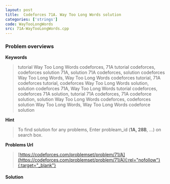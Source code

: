 ```yaml
---
layout: post
title:  Codeforces 71A. Way Too Long Words solution
categories: ['strings']
code: WayTooLongWords
src: 71A-WayTooLongWords.cpp
---
```

### **Problem overviews**

**Keywords**
> tutorial Way Too Long Words codeforces, 71A tutorial codeforces, codeforces solution 71A, solution 71A codeforces, solution codeforces Way Too Long Words, Way Too Long Words codeforces tutorial, 71A codeforces tutorial, codeforces Way Too Long Words solution, solution codeforces 71A, Way Too Long Words tutorial codeforces, codeforces 71A solution, tutorial 71A codeforces, 71A codeforce solution, solution Way Too Long Words codeforces, codeforces solution Way Too Long Words, Way Too Long Words codeforce solution

**Hint**
> To find solution for any problems, Enter probleam_id (**1A, 28B**, ...) on search box. 

**Problems Url**
> [https://codeforces.com/problemset/problem/71/A](https://codeforces.com/problemset/problem/71/A){:rel="nofollow"}{:target="_blank"}

#### **Solution**



